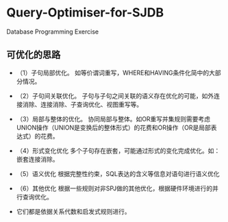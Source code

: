 # Query-Optimiser-for-SJDB
Database Programming Exercise


## 可优化的思路


* （1）子句局部优化。
如等价谓词重写，WHERE和HAVING条件化简中的大部分情况。

* （2）子句间关联优化。
子句与子句之间关联的语义存在优化的可能，如外连接消除、连接消除、子查询优化、视图重写等。

* （3）局部与整体的优化。
协同局部与整体。如OR重写并集规则需要考虑UNION操作（UNION是变换后的整体形式）的花费和OR操作（OR是局部表达式）的花费。

* （4）形式变化优化
多个子句存在嵌套，可能通过形式的变化完成优化。如：嵌套连接消除。

* （5）语义优化
根据完整性约束，SQL表达的含义等信息对语句进行语义优化

* （6）其他优化
根据一些规则对非SPJ做的其他优化，根据硬件环境进行的并行查询优化。

* 它们都是依据关系代数和启发式规则进行。

